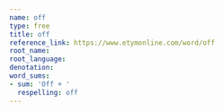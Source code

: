 ```yaml
---
name: off
type: free
title: off
reference_link: https://www.etymonline.com/word/off
root_name: 
root_language: 
denotation: 
word_sums:
- sum: 'Off + '
  respelling: off
---
```

